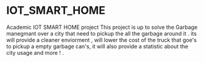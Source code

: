 # IOT_SMART_HOME
Academic IOT SMART HOME project
This project is up to solve the Garbage manegmant over a city that need to pickup the all the garbage around it . its will provide a cleaner enviorment , will lower the cost of the truck that goe's to pickup a empty garbage can's, it will also provide a statistic about the city usage and more ! .

